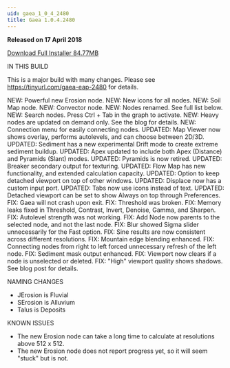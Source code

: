 ```yaml
---
uid: gaea_1_0_4_2480
title: Gaea 1.0.4.2480
---
```



**Released on 17 April 2018**

<a href="http://viridian.quadspinner.com/gaea/Gaea-EAP-2480.exe">Download Full Installer 84.77MB</a> <br>


<div class="release-note">

IN THIS BUILD

This is a major build with many changes.
Please see https://tinyurl.com/gaea-eap-2480 for details.

NEW: Powerful new Erosion node.
NEW: New icons for all nodes.
NEW: Soil Map node.
NEW: Convector node.
NEW: Nodes renamed. See full list below.
NEW: Search nodes. Press Ctrl + Tab in the graph to activate.
NEW: Heavy nodes are updated on demand only. See the blog for details.
NEW: Connection menu for easily connecting nodes.
UPDATED: Map Viewer now shows overlay, performs autolevels, and can choose between 2D/3D.
UPDATED: Sediment has a new experimental Drift mode to create extreme sediment buildup.
UPDATED: Apex updated to include both Apex (Distance) and Pyramids (Slant) modes.
UPDATED: Pyramids is now retired.
UPDATED: Breaker secondary output for texturing.
UPDATED: Flow Map has new functionality, and extended calculation capacity.
UPDATED: Option to keep detached viewport on top of other windows.
UPDATED: Displace now has a custom input port.
UPDATED: Tabs now use icons instead of text.
UPDATED: Detached viewport can be set to show Always on top through Preferences.
FIX: Gaea will not crash upon exit.
FIX: Threshold was broken.
FIX: Memory leaks fixed in Threshold, Contrast, Invert, Denoise, Gamma, and Sharpen.
FIX: Autolevel strength was not working.
FIX: Add Node now parents to the selected node, and not the last node.
FIX: Blur showed Sigma slider unnecessarily for the Fast option.
FIX: Sine results are now consistent across different resolutions.
FIX: Mountain edge blending enhanced.
FIX: Connecting nodes from right to left forced unnecessary refresh of the left node.
FIX: Sediment mask output enhanced.
FIX: Viewport now clears if a node is unselected or deleted.
FIX: "High" viewport quality shows shadows. See blog post for details.

NAMING CHANGES
- JErosion is Fluvial
- SErosion is Alluvium
- Talus is Deposits

KNOWN ISSUES
- The new Erosion node can take a long time to calculate at resolutions above 512 x 512.
- The new Erosion node does not report progress yet, so it will seem "stuck" but is not.

</div>
